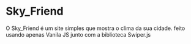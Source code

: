 # Sky_Friend
O Sky_Friend é um site simples que mostra o clima da sua cidade. feito usando apenas Vanila JS junto com a biblioteca Swiper.js
